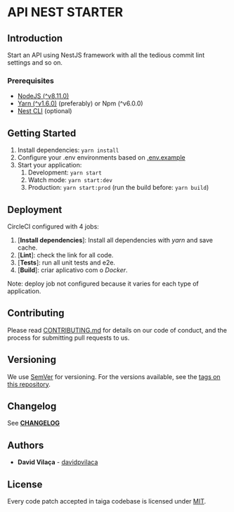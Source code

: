 # API NEST STARTER

## Introduction

Start an API using NestJS framework with all the tedious commit lint settings and so on.

### Prerequisites

* [NodeJS (^v8.11.0)](https://nodejs.org/en/)
* [Yarn (^v1.6.0)](https://yarnpkg.com/en) (preferably) or Npm (^v6.0.0)
* [Nest CLI](https://docs.nestjs.com/cli/overview) (optional)

## Getting Started

1. Install dependencies: `yarn install`
2. Configure your .env environments based on [.env.example](.env.example)
3. Start your application:
    1. Development: `yarn start`
    2. Watch mode: `yarn start:dev`
    3. Production: `yarn start:prod` (run the build before: `yarn build`)

## Deployment

CircleCI configured with 4 jobs:

1. [__Install dependencies__]: Install all dependencies with _yarn_ and save cache.
2. [__Lint__]: check the link for all code.
3. [__Tests__]: run all unit tests and e2e.
4. [__Build__]: criar aplicativo com o _Docker_.

Note: deploy job not configured because it varies for each type of application.

## Contributing

Please read [CONTRIBUTING.md](CONTRIBUTING.md) for details on our code of conduct, and the process for submitting pull requests to us.

## Versioning

We use [SemVer](http://semver.org/) for versioning. For the versions available, see the [tags on this repository](https://github.com/xdevelsistemas/cpcon-api/tags).

## Changelog

See [__CHANGELOG__](CHANGELOG.md)

## Authors

* **David Vilaça** - [davidpvilaca](https://github.com/davidpvilaca)

## License

Every code patch accepted in taiga codebase is licensed under [MIT](LICENSE).

